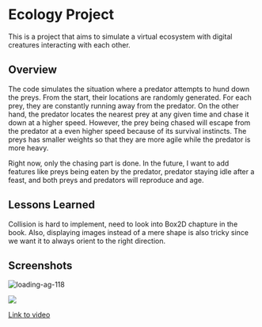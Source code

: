 # Ecology Project

This is a project that aims to simulate a virtual ecosystem with digital creatures interacting with each other. 

## Overview

The code simulates the situation where a predator attempts to hund down the preys. From the start, their locations are randomly generated. For each prey, they are constantly running away from the predator. On the other hand, the predator locates the nearest prey at any given time and chase it down at a higher speed. However, the prey being chased will escape from the predator at a even higher speed because of its survival instincts. The preys has smaller weights so that they are more agile while the predator is more heavy.

Right now, only the chasing part is done. In the future, I want to add features like preys being eaten by the predator, predator staying idle after a feast, and both preys and predators will reproduce and age. 

## Lessons Learned

Collision is hard to implement, need to look into Box2D chapture in the book. Also, displaying images instead of a mere shape is also tricky since we want it to always orient to the right direction.

## Screenshots

![loading-ag-118](C:\Users\Phill\source\repos\RobotaPsyche\attachments\dc31476fc4a63310426e2290660e80a3ab1d6da0.png)

![](C:\Users\Phill\source\repos\RobotaPsyche\attachments\01c79355e584ce54b57969d9b6bb48247ca82c9c.png)

[Link to video](https://drive.google.com/file/d/1tZauoaTW1oDxC6otW7bPnm6xuqH-a3k3/view?usp=sharing)
